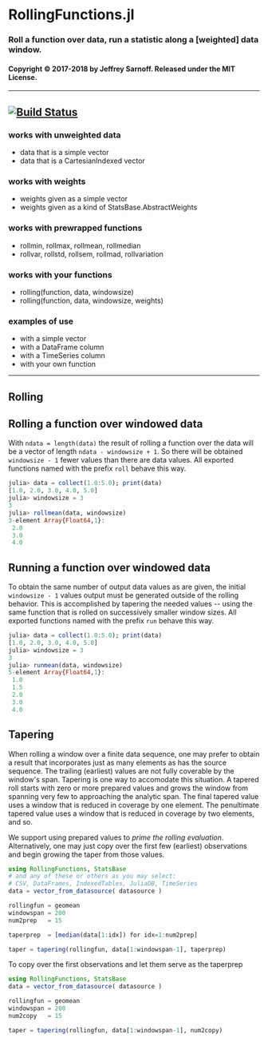 # RollingFunctions.jl

### Roll a function over data, run a statistic along a [weighted] data window.

#### Copyright © 2017-2018 by Jeffrey Sarnoff.  Released under the MIT License.

-----

[![Build Status](https://travis-ci.org/JeffreySarnoff/RollingFunctions.jl.svg?branch=master)](https://travis-ci.org/JeffreySarnoff/RollingFunctions.jl)
-----

### works with unweighted data
- data that is a simple vector
- data that is a CartesianIndexed vector

### works with weights
- weights given as a simple vector
- weights given as a kind of StatsBase.AbstractWeights

### works with prewrapped functions
- rollmin, rollmax, rollmean, rollmedian
- rollvar, rollstd, rollsem, rollmad, rollvariation

### works with your functions
- rolling(function, data, windowsize)
- rolling(function, data, windowsize, weights)

### examples of use
- with a simple vector
- with a DataFrame column
- with a TimeSeries column
- with your own function

---------

## Rolling

## Rolling a function over windowed data

With `ndata = length(data)` the result of rolling a function over the data will be a vector of length `ndata - windowsize + 1`.  So there will be obtained `windowsize - 1` fewer values than there are data values. All exported functions named with the prefix `roll` behave this way.

```julia
julia> data = collect(1.0:5.0); print(data)
[1.0, 2.0, 3.0, 4.0, 5.0]
julia> windowsize = 3
3
julia> rollmean(data, windowsize)
3-element Array{Float64,1}:
 2.0
 3.0
 4.0
```

## Running a function over windowed data

To obtain the same number of output data values as are given, the initial `windowsize - 1` values output must be generated outside of the rolling behavior.  This is accomplished by tapering the needed values -- using the same function that is rolled on successively smaller window sizes.  All exported functions named with the prefix `run` behave this way.

```julia
julia> data = collect(1.0:5.0); print(data)
[1.0, 2.0, 3.0, 4.0, 5.0]
julia> windowsize = 3
3
julia> runmean(data, windowsize)
5-element Array{Float64,1}:
 1.0
 1.5
 2.0
 3.0
 4.0
```

## Tapering

When rolling a window over a finite data sequence, one may prefer
to obtain a result that incorporates just as many elements as has
the source sequence.  The trailing (earliest) values are not fully
coverable by the window's span.  Tapering is one way to accomodate
this situation.  A tapered roll starts with zero or more prepared
values and grows the window from spanning very few to approaching
the analytic span.  The final tapered value uses a window that is
reduced in coverage by one element. The penultimate tapered value
uses a window that is reduced in coverage by two elements, and so.

We support using prepared values to _prime the rolling evaluation_.
Alternatively, one may just copy over the first few (earliest)
observations and begin growing the taper from those values.

```julia
using RollingFunctions, StatsBase
# and any of these or others as you may select:
# CSV, DataFrames, IndexedTables, JuliaDB, TimeSeries 
data = vector_from_datasource( datasource )

rollingfun = geomean
windowspan = 200
num2prep   = 15

taperprep  = [median(data[1:idx]) for idx=1:num2prep]

taper = tapering(rollingfun, data[1:windowspan-1], taperprep)
```
To copy over the first observations and let them serve as the taperprep
```julia
using RollingFunctions, StatsBase
data = vector_from_datasource( datasource )

rollingfun = geomean
windowspan = 200
num2copy   = 15

taper = tapering(rollingfun, data[1:windowspan-1], num2copy)
```
